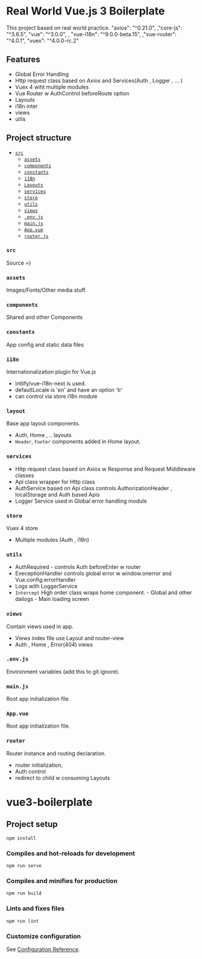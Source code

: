 # Real World Vue.js 3 Boilerplate
This project based on real world practice.
"axios": "^0.21.0", ,"core-js": "^3.6.5", "vue": "^3.0.0", , "vue-i18n": "^9.0.0-beta.15", ,"vue-router": "^4.0.1", "vuex": "^4.0.0-rc.2"

## Features
- Global Error Handling
- Http request class based on Axios and Services(Auth , Logger , ... )
- Vuex 4 wiht multiple modules
- Vue Router w AuthControl beforeRoute option
- Layouts
- i18n inter
- views
- utils

## Project structure
- [`src`](#src)
  - [`assets`](#assets)
  - [`components`](#components)
  - [`constants`](#constants)
  - [`i18n`](#directives)
  - [`Layouts`](#layous)
  - [`services`](#services)
  - [`store`](#store)
  - [`utils`](#utils)
  - [`views`](#views)
  - [`.env.js`](#envjs)
  - [`main.js`](#mainjs)
  - [`App.vue`](#app)
  - [`router.js`](#router)



### `src`
Source =)

### `assets`
Images/Fonts/Other media stuff.

### `components`
Shared and other Components

### `constants`
App config and static data files

### `i18n`
Internationalization plugin for Vue.js
- intlify/vue-i18n-next is used.
- defaultLocale is 'en' and have an option 'tr'
- can control via store i18n module

### `layout`
Base app layout components.
- Auth, Home , .. layouts
- `Header`, `Footer` components added in  Home layout.

### `services`
- Http request class based on Axios w Response and Request Middleware classes
- Api class wrapper for Http class
- AuthService based on Api class controls AuthorizationHeader ,  localStorage and Auth based Apis
- Logger Service used in Global error handling module

### `store`
Vuex 4 store
- Multiple modules (Auth , i18n)

### `utils`
- AuthRequired - controls Auth beforeEnter w router
- ExeceptionHandler controls global error w window.onerror and Vue.config.errorHandler
- Logs with LoggerService
- `Intercept` High order class wraps home component. - Global and other dailogs - Main loading screen

### `views`
Contain views used in app.
- Views index file use Layout and router-view
- Auth , Home , Error(404) views

### `.env.js`
Environment variables (add this to git ignore).

### `main.js`
Root app initialization file.


### `App.vue`
Root app initialization file.

### `router`
Router instance and routing declaration.
- router initialization,
- Auth control
- redirect to child w consuming Layouts

# vue3-boilerplate

## Project setup
```
npm install
```

### Compiles and hot-reloads for development
```
npm run serve
```

### Compiles and minifies for production
```
npm run build
```

### Lints and fixes files
```
npm run lint
```

### Customize configuration
See [Configuration Reference](https://cli.vuejs.org/config/).
